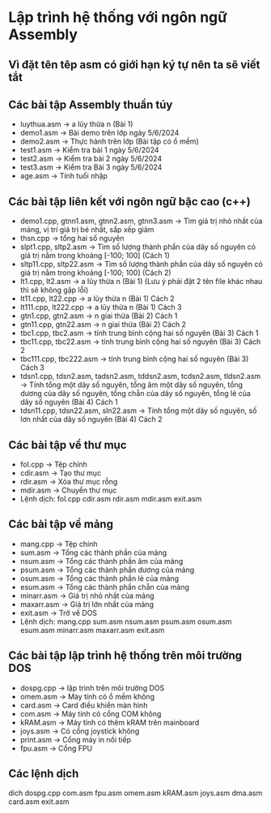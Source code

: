 # Lập trình hệ thống với ngôn ngữ Assembly
## Vì đặt tên têp asm có giới hạn ký tự nên ta sẽ viết tắt
## Các bài tập Assembly thuần túy
- luythua.asm 	-> a lũy thừa n (Bài 1)
- demo1.asm 	-> Bài demo trên lớp ngày 5/6/2024
- demo2.asm 	-> Thực hành trên lớp (Bài tập có ổ mềm) 
- test1.asm 	-> Kiểm tra bài 1 ngày 5/6/2024
- test2.asm 	-> Kiểm tra bài 2 ngày 5/6/2024 
- test3.asm 	-> Kiểm tra Bài 3 ngày 5/6/2024
- age.asm -> Tính tuổi nhập 
## Các bài tập liên kết với ngôn ngữ bậc cao (c++)
- demo1.cpp, gtnn1.asm, gtnn2.asm, gtnn3.asm -> Tìm giá trị nhỏ nhất của mảng, vị trí giá trị bé nhất, sắp xếp giảm
- thsn.cpp -> tổng hai số nguyên 
- slpt1.cpp, sltp2.asm 		-> Tìm số lượng thành phần của dãy số nguyên có giá trị nằm trong khoảng [-100; 100] (Cách 1)
- sltp11.cpp, sltp22.asm 	-> Tìm số lượng thành phần của dãy số nguyên có giá trị nằm trong khoảng [-100; 100] (Cách 2)
- lt1.cpp, lt2.asm 			-> a lũy thừa n (Bài 1) (Lưu ý phải đặt 2 tên file khác nhau thì sẽ không gặp lỗi)
- lt11.cpp, lt22.cpp 		-> a lũy thừa n (Bài 1) Cách 2
- lt111.cpp, lt222.cpp 		-> a lũy thừa n (Bài 1) Cách 3
- gtn1.cpp, gtn2.asm 		-> n giai thừa (Bài 2) Cách 1
- gtn11.cpp, gtn22.asm 		-> n giai thừa (Bài 2) Cách 2
- tbc1.cpp, tbc2.asm 		-> tính trung bình cộng hai số nguyên (Bài 3) Cách 1
- tbc11.cpp, tbc22.asm 		-> tính trung bình cộng hai số nguyên (Bài 3) Cách 2
- tbc111.cpp, tbc222.asm 	-> tính trung bình cộng hai số nguyên (Bài 3) Cách 3
- tdsn1.cpp, tdsn2.asm, tadsn2.asm, 
tddsn2.asm, tcdsn2.asm, tldsn2.asm 		-> Tính tổng một dãy số nguyên, tổng âm một dãy số nguyên, tổng dương của dãy số nguyên, tổng chẵn của dãy số nguyên, tổng lẻ của dãy số nguyên (Bài 4) Cách 1
- tdsn11.cpp, tdsn22.asm, sln22.asm 	-> Tính tổng một dãy số nguyên, số lơn nhất của dãy số nguyên (Bài 4) Cách 2
## Các bài tập về thư mục
- fol.cpp -> Tệp chính
- cdir.asm -> Tạo thư mục 
- rdir.asm -> Xóa thư mục rỗng 
- mdir.asm -> Chuyển thư mục 
- Lệnh dịch: fol.cpp cdir.asm rdir.asm mdir.asm exit.asm 
## Các bài tập về mảng
- mang.cpp -> Tệp chính
- sum.asm -> Tổng các thành phần của mảng 
- nsum.asm -> Tổng các thành phần âm của mảng 
- psum.asm -> Tổng các thành phần dương của mảng 
- osum.asm -> Tổng các thành phần lẻ của mảng 
- esum.asm -> Tổng các thành phần chẵn của mảng 
- minarr.asm -> Giá trị nhỏ nhất của mảng 
- maxarr.asm -> Giá trị lớn nhất của mảng
- exit.asm -> Trở về DOS  
- Lệnh dịch: mang.cpp sum.asm nsum.asm psum.asm osum.asm esum.asm minarr.asm maxarr.asm exit.asm  
## Các bài tập lập trình hệ thống trên môi trường DOS
- dospg.cpp -> lập trình trên môi trường DOS
- omem.asm -> Máy tính có ổ mềm không  
- card.asm -> Card điều khiển màn hình 
- com.asm -> Máy tính có cổng COM không
- kRAM.asm -> Máy tính có thêm kRAM trên mainboard
- joys.asm -> Có cổng joystick không
- print.asm -> Cổng máy in nối tiếp
- fpu.asm -> Cổng FPU
## Các lệnh dịch
dich dospg.cpp com.asm fpu.asm omem.asm kRAM.asm joys.asm dma.asm card.asm exit.asm

